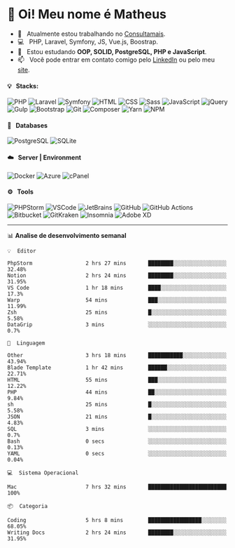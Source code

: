 # 👋 Oi! Meu nome é Matheus

- 🔭 &nbsp; Atualmente estou trabalhando no [Consultamais](https://consultamais.com.br/).
- 💻 &nbsp; PHP, Laravel, Symfony, JS, Vue.js, Boostrap.
- 🌱 &nbsp; Estou estudando **OOP, SOLID, PostgreSQL, PHP e JavaScript**.
- 📫 &nbsp; Você pode entrar em contato comigo pelo [LinkedIn](https://www.linkedin.com/in/matheuscamargoxavier/) ou pelo meu [site](https://matheuscamargo.co).

#### 💡 &nbsp; Stacks:
![PHP](https://img.shields.io/badge/-PHP-777BB4?&logo=php&logoColor=FFFFFF)
![Laravel](https://img.shields.io/badge/-Laravel-FF2D20?&logo=laravel&logoColor=FFFFFF)
![Symfony](https://img.shields.io/badge/-Symfony-000000?&logo=symfony&logoColor=FFFFFF)
![HTML](https://img.shields.io/badge/-HTML-E34F26?&logo=html5&logoColor=FFFFFF)
![CSS](https://img.shields.io/badge/-CSS-1572B6?&logo=css3&logoColor=FFFFFF)
![Sass](https://img.shields.io/badge/-Sass-CC6699?&logo=sass&logoColor=FFFFFF)
![JavaScript](https://img.shields.io/badge/-JavaScript-F7DF1E?&logo=javascript&logoColor=FFFFFF)
![jQuery](https://img.shields.io/badge/-jQuery-0769AD?&logo=jquery&logoColor=FFFFFF)
![Gulp](https://img.shields.io/badge/-Gulp-CF4647?&logo=gulp&logoColor=FFFFFF)
![Bootstrap](https://img.shields.io/badge/-Bootstrap-7952B3?&logo=bootstrap&logoColor=FFFFFF)
![Git](https://img.shields.io/badge/-Git-F05032?&logo=git&logoColor=FFFFFF)
![Composer](https://img.shields.io/badge/-Composer-885630?&logo=composer&logoColor=FFFFFF)
![Yarn](https://img.shields.io/badge/-Yarn-2C8EBB?&logo=yarn&logoColor=FFFFFF)
![NPM](https://img.shields.io/badge/-npm-CB3837?&logo=npm&logoColor=FFFFFF)

#### 💾 &nbsp; Databases
![PostgreSQL](https://img.shields.io/badge/-PostgreSQL-336791?&logo=PostgreSQL&logoColor=FFFFFF)
![SQLite](https://img.shields.io/badge/-SQLite-003B57?&logo=SQLite&logoColor=FFFFFF)

#### ☁️ &nbsp; Server | Environment
![Docker](https://img.shields.io/badge/-Docker-2496ED?&logo=docker&logoColor=FFFFFF)
![Azure](https://img.shields.io/badge/-Azure-0089D6?&logo=microsoft%20azure&logoColor=FFFFFF)
![cPanel](https://img.shields.io/badge/-cPanel-FF6C2C?&logo=cpanel&logoColor=FFFFFF)

#### ⚙️ &nbsp; Tools
![PHPStorm](https://img.shields.io/badge/-PHPStorm-000000?&logo=PHPStorm&logoColor=FFFFFF)
![VSCode](https://img.shields.io/badge/-VSCode-007ACC?&logo=Visual%20Studio%20Code&logoColor=FFFFFF) 
![JetBrains](https://img.shields.io/badge/-JetBrains-000000?&logo=jetbrains&logoColor=FFFFFF) 
![GitHub](https://img.shields.io/badge/-GitHub-181717?&logo=github&logoColor=FFFFFF) 
![GitHub Actions](https://img.shields.io/badge/-GitHub%20Actions-181717?&logo=GitHub%20Actions&logoColor=FFFFFF) 
![Bitbucket](https://img.shields.io/badge/-Bitbucket-0052CC?&logo=bitbucket&logoColor=FFFFFF)
![GitKraken](https://img.shields.io/badge/-GitKraken-179287?&logo=GitKraken&logoColor=FFFFFF)
![Insomnia](https://img.shields.io/badge/-Insomnia-5849BE?&logo=Insomnia&logoColor=FFFFFF)
![Adobe XD](https://img.shields.io/badge/-Adobe%20XD-FF61F6?&logo=adobe%20xd&logoColor=FFFFFF) 
_______

📊  **Analise de desenvolvimento semanal**
```text
💡  Editor

PhpStorm                 2 hrs 27 mins       ████████░░░░░░░░░░░░░░░░░     32.48%
Notion                   2 hrs 24 mins       ████████░░░░░░░░░░░░░░░░░     31.95%
VS Code                  1 hr 18 mins        ████░░░░░░░░░░░░░░░░░░░░░      17.3%
Warp                     54 mins             ███░░░░░░░░░░░░░░░░░░░░░░     11.99%
Zsh                      25 mins             █░░░░░░░░░░░░░░░░░░░░░░░░      5.58%
DataGrip                 3 mins              ░░░░░░░░░░░░░░░░░░░░░░░░░       0.7%
```
```text
💬  Linguagem

Other                    3 hrs 18 mins       ███████████░░░░░░░░░░░░░░     43.94%
Blade Template           1 hr 42 mins        ██████░░░░░░░░░░░░░░░░░░░     22.71%
HTML                     55 mins             ███░░░░░░░░░░░░░░░░░░░░░░     12.22%
PHP                      44 mins             ██░░░░░░░░░░░░░░░░░░░░░░░      9.84%
sh                       25 mins             █░░░░░░░░░░░░░░░░░░░░░░░░      5.58%
JSON                     21 mins             █░░░░░░░░░░░░░░░░░░░░░░░░      4.83%
SQL                      3 mins              ░░░░░░░░░░░░░░░░░░░░░░░░░       0.7%
Bash                     0 secs              ░░░░░░░░░░░░░░░░░░░░░░░░░      0.13%
YAML                     0 secs              ░░░░░░░░░░░░░░░░░░░░░░░░░      0.04%
```
```text
💻  Sistema Operacional

Mac                      7 hrs 32 mins       █████████████████████████       100%
```
```text
📦  Categoria

Coding                   5 hrs 8 mins        █████████████████░░░░░░░░     68.05%
Writing Docs             2 hrs 24 mins       ████████░░░░░░░░░░░░░░░░░     31.95%
```
